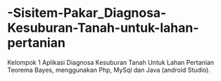 # -Sisitem-Pakar_Diagnosa-Kesuburan-Tanah-untuk-lahan-pertanian
Kelompok 1 Aplikasi Diagnosa Kesuburan Tanah Untuk Lahan Pertanian Teorema Bayes, menggunakan Php, MySql dan Java (android Studio). 

